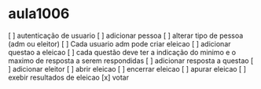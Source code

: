 # aula1006

[ ] autenticação de usuario
[ ] adicionar pessoa
[ ] alterar tipo de pessoa (adm ou eleitor)
[ ] Cada usuario adm  pode criar eleicao 
[ ] adicionar questao a eleicao
[ ] cada questão deve ter a indicação do minimo e o maximo de resposta a serem respondidas
[ ] adicionar resposta a questao
[ ] adicionar eleitor
[ ] abrir eleicao
[ ] encerrar eleicao
[ ] apurar eleicao
[ ] exebir resultados de eleicao
[x] votar
